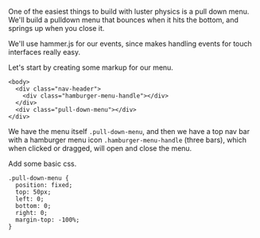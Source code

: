   One of the easiest things to build with luster physics is a pull down menu.
We'll build a pulldown menu that bounces when it hits the bottom, and springs
up when you close it.

  We'll use hammer.js for our events, since makes handling events for touch
interfaces really easy.

  Let's start by creating some markup for our menu.

```
<body>
  <div class="nav-header">
    <div class="hamburger-menu-handle"></div>
  </div>
  <div class="pull-down-menu"></div>
</div>
```

  We have the menu itself `.pull-down-menu`, and then we have a top nav bar
with a hamburger menu icon `.hamburger-menu-handle` (three bars), which when
clicked or dragged, will open and close the menu.

  Add some basic css.

```
.pull-down-menu {
  position: fixed;
  top: 50px;
  left: 0;
  bottom: 0;
  right: 0;
  margin-top: -100%;
}

```